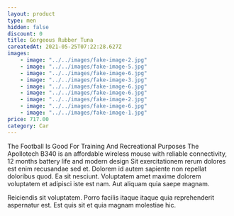 ```yaml
---
layout: product
type: men
hidden: false
discount: 0
title: Gorgeous Rubber Tuna
careatedAt: 2021-05-25T07:22:28.627Z
images:
    - image: "../../images/fake-image-2.jpg"
    - image: "../../images/fake-image-5.jpg"
    - image: "../../images/fake-image-6.jpg"
    - image: "../../images/fake-image-3.jpg"
    - image: "../../images/fake-image-6.jpg"
    - image: "../../images/fake-image-6.jpg"
    - image: "../../images/fake-image-2.jpg"
    - image: "../../images/fake-image-6.jpg"
    - image: "../../images/fake-image-1.jpg"
price: 717.00
category: Car
---
```

The Football Is Good For Training And Recreational Purposes
The Apollotech B340 is an affordable wireless mouse with reliable connectivity, 12 months battery life and modern design
Sit exercitationem rerum dolores est enim recusandae sed et. Dolorem id autem sapiente non repellat doloribus quod. Ea sit nesciunt. Voluptatem amet maxime dolorem voluptatem et adipisci iste est nam. Aut aliquam quia saepe magnam.
 Reiciendis sit voluptatem. Porro facilis itaque itaque quia reprehenderit aspernatur est. Est quis sit et quia magnam molestiae hic.
